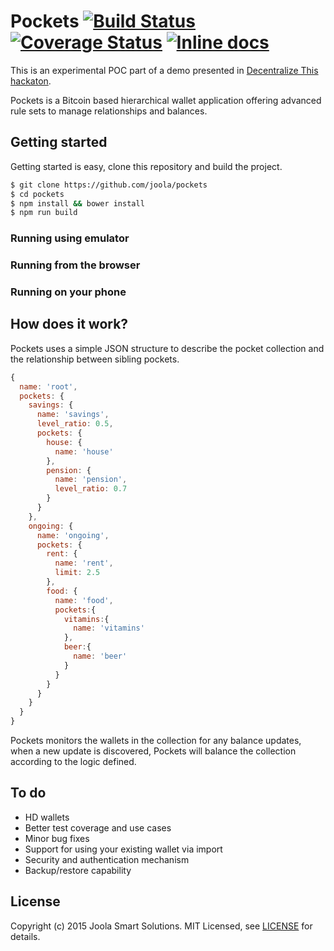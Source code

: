 # Pockets [![Build Status](https://travis-ci.org/joola/pockets.svg)](https://travis-ci.org/joola/pockets) [![Coverage Status](https://coveralls.io/repos/joola/pockets/badge.svg)](https://coveralls.io/r/joola/pockets) [![Inline docs](http://inch-ci.org/github/joola/pockets.svg?branch=develop)](http://inch-ci.org/github/joola/pockets)

>
This is an experimental POC part of a demo presented in [Decentralize This hackaton](http://www.meetup.com/BTCHACKIL/events/220646630/).

Pockets is a Bitcoin based hierarchical wallet application offering advanced
rule sets to manage relationships and balances.

## Getting started

Getting started is easy, clone this repository and build the project.

```bash
$ git clone https://github.com/joola/pockets
$ cd pockets
$ npm install && bower install
$ npm run build
```

### Running using emulator

### Running from the browser

### Running on your phone

## How does it work?

Pockets uses a simple JSON structure to describe the pocket collection and the relationship between sibling pockets.

```js
{
  name: 'root',
  pockets: {
    savings: {
      name: 'savings',
      level_ratio: 0.5,
      pockets: {
        house: {
          name: 'house'
        },
        pension: {
          name: 'pension',
          level_ratio: 0.7
        }
      }
    },
    ongoing: {
      name: 'ongoing',
      pockets: {
        rent: {
          name: 'rent',
          limit: 2.5
        },
        food: {
          name: 'food',
          pockets:{
            vitamins:{
              name: 'vitamins'
            },
            beer:{
              name: 'beer'
            }
          }
        }
      }
    }
  }
}
```

Pockets monitors the wallets in the collection for any balance updates, when a new update is discovered, Pockets will balance the collection according to the logic defined.

## To do
- HD wallets
- Better test coverage and use cases
- Minor bug fixes
- Support for using your existing wallet via import
- Security and authentication mechanism
- Backup/restore capability

## License

Copyright (c) 2015 Joola Smart Solutions. MIT Licensed, see [LICENSE][license] for details.

[license]: https://github.com/joola/pockets/blob/develop/LICENSE.md